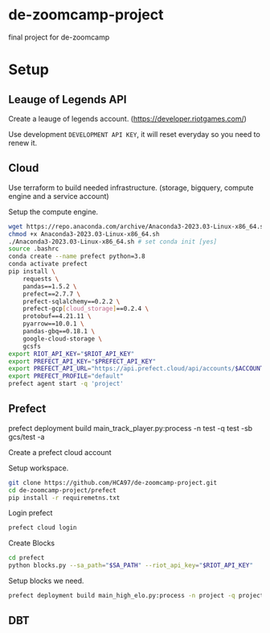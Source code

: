 # de-zoomcamp-project
final project for de-zoomcamp


# Setup

## Leauge of Legends API

Create a leauge of legends account. (https://developer.riotgames.com/)

Use development `DEVELOPMENT API KEY`, it will reset everyday so you need to renew it.

## Cloud

Use terraform to build needed infrastructure. (storage, bigquery, compute engine and a service account)

Setup the compute engine. 

```bash
wget https://repo.anaconda.com/archive/Anaconda3-2023.03-Linux-x86_64.sh
chmod +x Anaconda3-2023.03-Linux-x86_64.sh
./Anaconda3-2023.03-Linux-x86_64.sh # set conda init [yes]
source .bashrc
conda create --name prefect python=3.8
conda activate prefect
pip install \
    requests \
    pandas==1.5.2 \
    prefect==2.7.7 \
    prefect-sqlalchemy==0.2.2 \
    prefect-gcp[cloud_storage]==0.2.4 \
    protobuf==4.21.11 \
    pyarrow==10.0.1 \
    pandas-gbq==0.18.1 \
    google-cloud-storage \
    gcsfs
export RIOT_API_KEY="$RIOT_API_KEY"
export PREFECT_API_KEY="$PREFECT_API_KEY"
export PREFECT_API_URL="https://api.prefect.cloud/api/accounts/$ACCOUNT_ID/workspaces/$WORKSPACE_ID"
export PREFECT_PROFILE="default"
prefect agent start -q 'project'
```

## Prefect

prefect deployment build main_track_player.py:process -n test -q test -sb gcs/test -a

Create a prefect cloud account

Setup workspace.

```bash
git clone https://github.com/HCA97/de-zoomcamp-project.git
cd de-zoomcamp-project/prefect
pip install -r requiremetns.txt
```

Login prefect
```bash
prefect cloud login
```

Create Blocks
```bash
cd prefect
python blocks.py --sa_path="$SA_PATH" --riot_api_key="$RIOT_API_KEY"
```

Setup blocks we need.
```bash
prefect deployment build main_high_elo.py:process -n project -q project -sb gcs/de-project-deployment -a
```
## DBT